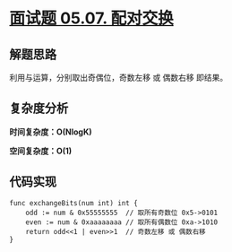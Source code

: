 # [面试题 05.07. 配对交换](https://leetcode-cn.com/problems/exchange-lcci/)

## 解题思路

利用与运算，分别取出奇偶位，奇数左移 或 偶数右移 即结果。

## 复杂度分析

**时间复杂度：O(NlogK)**

**空间复杂度：O(1)** 

## 代码实现

```golang
func exchangeBits(num int) int {
	odd := num & 0x55555555  // 取所有奇数位 0x5->0101
	even := num & 0xaaaaaaaa // 取所有偶数位 0xa->1010
	return odd<<1 | even>>1  // 奇数左移 或 偶数右移
}
```
